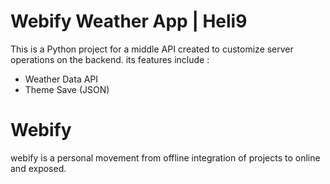 # Webify Weather App | Heli9

This is a Python project for a middle API created to customize server operations on the backend.
its features include :
- Weather Data API
- Theme Save (JSON)

# Webify
webify is a personal movement from offline integration of projects to online and exposed.
